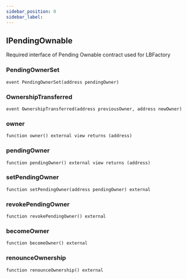 ```yaml
---
sidebar_position: 0
sidebar_label: 
---
```


## IPendingOwnable

Required interface of Pending Ownable contract used for LBFactory

### PendingOwnerSet

```solidity
event PendingOwnerSet(address pendingOwner)
```

### OwnershipTransferred

```solidity
event OwnershipTransferred(address previousOwner, address newOwner)
```

### owner

```solidity
function owner() external view returns (address)
```

### pendingOwner

```solidity
function pendingOwner() external view returns (address)
```

### setPendingOwner

```solidity
function setPendingOwner(address pendingOwner) external
```

### revokePendingOwner

```solidity
function revokePendingOwner() external
```

### becomeOwner

```solidity
function becomeOwner() external
```

### renounceOwnership

```solidity
function renounceOwnership() external
```


